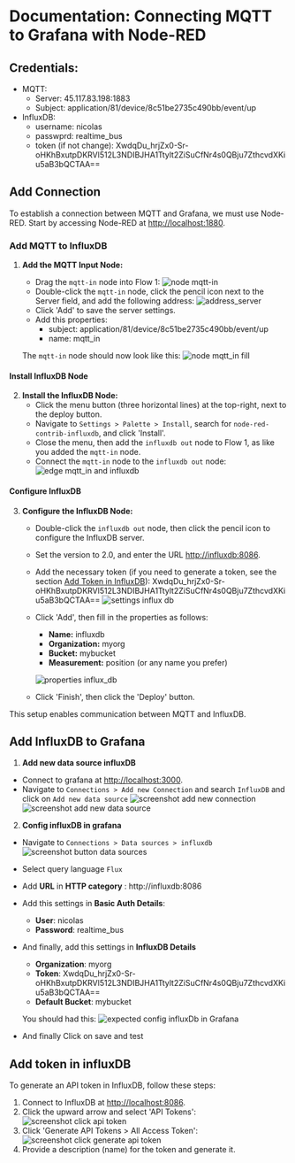 # Documentation: Connecting MQTT to Grafana with Node-RED

## Credentials:
- MQTT:
    - Server: 45.117.83.198:1883
    - Subject: application/81/device/8c51be2735c490bb/event/up
- InfluxDB:
    - username: nicolas
    - passwprd: realtime_bus
    - token (if not change): XwdqDu_hrjZx0-Sr-oHKhBxutpDKRVl512L3NDIBJHA1Ttylt2ZiSuCfNr4s0QBju7ZthcvdXKiu5aB3bQCTAA==

## Add Connection

To establish a connection between MQTT and Grafana, we must use Node-RED. Start by accessing Node-RED at [http://localhost:1880](http://localhost:1880).

### Add MQTT to InfluxDB

1. **Add the MQTT Input Node:**
   - Drag the `mqtt-in` node into Flow 1:
     ![node mqtt-in](doc_picture_node_red/node_mqtt_in.png)
   - Double-click the `mqtt-in` node, click the pencil icon next to the Server field, and add the following address:
     ![address_server](doc_picture_node_red/address_server.png)
   - Click 'Add' to save the server settings.
   - Add this properties:
        - subject: application/81/device/8c51be2735c490bb/event/up
        - name: mqtt_in  

    The `mqtt-in` node should now look like this:
    ![node mqtt_in fill](doc_picture_node_red/node_mqtt_in_fill.png)

#### Install InfluxDB Node

2. **Install the InfluxDB Node:**
   - Click the menu button (three horizontal lines) at the top-right, next to the deploy button.
   - Navigate to `Settings > Palette > Install`, search for `node-red-contrib-influxdb`, and click 'Install'.
   - Close the menu, then add the `influxdb out` node to Flow 1, as like you added the `mqtt-in` node.
   - Connect the `mqtt-in` node to the `influxdb out` node:
     ![edge mqtt_in and influxdb](doc_picture_node_red/edge_mqtt_in_influx_db.png)

#### Configure InfluxDB

3. **Configure the InfluxDB Node:**
   - Double-click the `influxdb out` node, then click the pencil icon to configure the InfluxDB server.
   - Set the version to 2.0, and enter the URL [http://influxdb:8086](http://influxdb:8086).
   - Add the necessary token (if you need to generate a token, see the section [Add Token in InfluxDB](#add-token-in-influxdb)):
    XwdqDu_hrjZx0-Sr-oHKhBxutpDKRVl512L3NDIBJHA1Ttylt2ZiSuCfNr4s0QBju7ZthcvdXKiu5aB3bQCTAA== 
     ![settings influx db](doc_picture_node_red/settings_influx_db.png)
   - Click 'Add', then fill in the properties as follows:
     - **Name:** influxdb
     - **Organization:** myorg
     - **Bucket:** mybucket
     - **Measurement:** position (or any name you prefer)  
    
     ![properties influx_db](doc_picture_node_red/properties_influx_db.png)
   - Click 'Finish', then click the 'Deploy' button.

This setup enables communication between MQTT and InfluxDB.

## Add InfluxDB to Grafana

1. **Add new data source influxDB**
- Connect to grafana at [http://localhost:3000](http://localhost:3000).
- Navigate to `Connections > Add new Connection` and search `InfluxDB` and click on `Add new data source`
![screenshot add new connection](doc_picture_node_red/screenshot_add_new_connection.png)
![screenshot add new data source](doc_picture_node_red/screenshot_add_new_datasource.png)

2. **Config influxDB in grafana**
- Navigate to `Connections > Data sources > influxdb`
![screenshot button data sources](doc_picture_node_red/screenshot_button_data_sources.png)
- Select query language `Flux`
- Add **URL** in **HTTP category** : http://influxdb:8086 
- Add this settings in **Basic Auth Details**:
  - **User**: nicolas
  - **Password**: realtime_bus
- And finally, add this settings in **InfluxDB Details**
  - **Organization**: myorg
  - **Token**: XwdqDu_hrjZx0-Sr-oHKhBxutpDKRVl512L3NDIBJHA1Ttylt2ZiSuCfNr4s0QBju7ZthcvdXKiu5aB3bQCTAA==
  - **Default Bucket**: mybucket  

  You should had this:
 ![expected config influxDb in Grafana](doc_picture_node_red/expected_config_influxDb_grafana.png)
- And finally Click on save and test
  
## Add token in influxDB

To generate an API token in InfluxDB, follow these steps:

1. Connect to InfluxDB at [http://localhost:8086](http://localhost:8086).
2. Click the upward arrow and select 'API Tokens':
   ![screenshot click api token](doc_picture_node_red/click_api_token.png)
3. Click 'Generate API Tokens > All Access Token':
   ![screenshot click generate api token](doc_picture_node_red/click_generate_api_token.png)
4. Provide a description (name) for the token and generate it.
